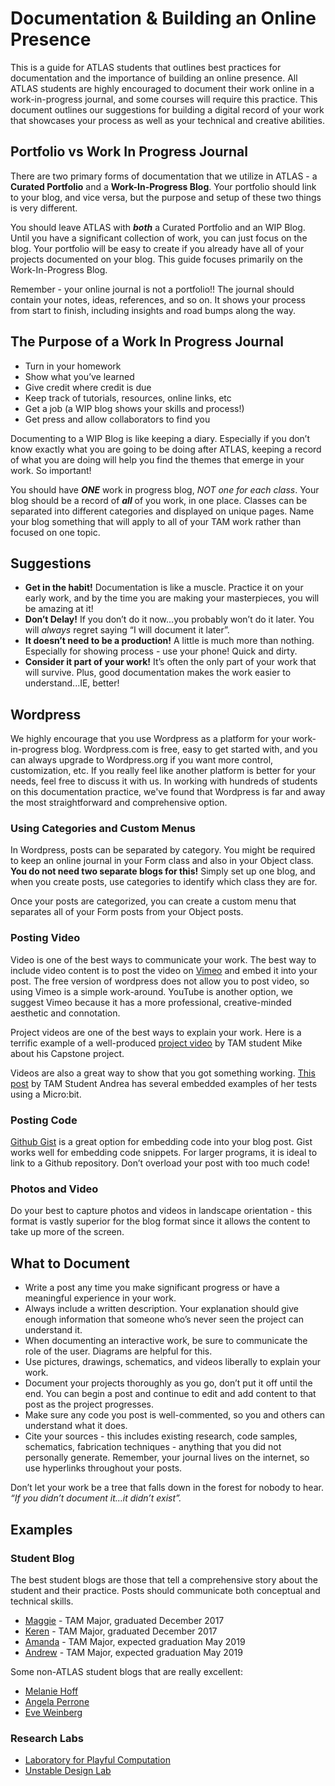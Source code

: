 # Documentation & Building an Online Presence

This is a guide for ATLAS students that outlines best practices for documentation and the importance of building an online presence. All ATLAS students are highly encouraged to document their work online in a work-in-progress journal, and some courses will require this practice. This document outlines our suggestions for building a digital record of your work that showcases your process as well as your technical and creative abilities.


## Portfolio vs Work In Progress Journal

There are two primary forms of documentation that we utilize in ATLAS - a **Curated Portfolio** and a **Work-In-Progress Blog**. Your portfolio should link to your blog, and vice versa, but the purpose and setup of these two things is very different. 

You should leave ATLAS with ***both*** a Curated Portfolio and an WIP Blog. Until you have a significant collection of work, you can just focus on the blog. Your portfolio will be easy to create if you already have all of your projects documented on your blog. This guide focuses primarily on the Work-In-Progress Blog. 

Remember - your online journal is not a portfolio!! The journal should contain your notes, ideas, references, and so on. It shows your process from start to finish, including insights and road bumps along the way. 


## The Purpose of a Work In Progress Journal 
+ Turn in your homework
+ Show what you’ve learned
+ Give credit where credit is due
+ Keep track of tutorials, resources, online links, etc
+ Get a job (a WIP blog shows your skills and process!)
+ Get press and allow collaborators to find you

Documenting to a WIP Blog is like keeping a diary. Especially if you don’t know exactly what you are going to be doing after ATLAS, keeping a record of what you are doing will help you find the themes that emerge in your work. So important!

You should have ***ONE*** work in progress blog, *NOT one for each class*. Your blog should be a record of ***all*** of you work, in one place. Classes can be separated into different categories and displayed on unique pages. Name your blog something that will apply to all of your TAM work rather than focused on one topic. 


## Suggestions
+ **Get in the habit!** Documentation is like a muscle. Practice it on your early work, and by the time you are making your masterpieces, you will be amazing at it!
+ **Don’t Delay!** If you don’t do it now...you probably won’t do it later. You will *always* regret saying “I will document it later”.
+ **It doesn’t need to be a production!** A little is much more than nothing. Especially for showing process - use your phone! Quick and dirty. 
+ **Consider it part of your work!** It’s often the only part of your work that will survive. Plus, good documentation makes the work easier to understand...IE, better!

## Wordpress
We highly encourage that you use Wordpress as a platform for your work-in-progress blog. Wordpress.com is free, easy to get started with, and you can always upgrade to Wordpress.org if you want more control, customization, etc. If you really feel like another platform is better for your needs, feel free to discuss it with us. In working with hundreds of students on this documentation practice, we've found that Wordpress is far and away the most straightforward and comprehensive option.

### Using Categories and Custom Menus
In Wordpress, posts can be separated by category. You might be required to keep an online journal in your Form class and also in your Object class. **You do not need two separate blogs for this!** Simply set up one blog, and when you create posts, use categories to identify which class they are for. 

Once your posts are categorized, you can create a custom menu that separates all of your Form posts from your Object posts. 

### Posting Video
Video is one of the best ways to communicate your work. The best way to include video content is to post the video on [Vimeo](https://vimeo.com/) and embed it into your post. The free version of wordpress does not allow you to post video, so using Vimeo is a simple work-around. YouTube is another option, we suggest Vimeo because it has a more professional, creative-minded aesthetic and connotation. 

Project videos are one of the best ways to explain your work. Here is a terrific example of a well-produced [project video](https://vimeo.com/248241674) by TAM student Mike about his Capstone project. 

Videos are also a great way to show that you got something working. [This post](https://andreacreativetech.wordpress.com/2018/04/16/prototype-2-exploring-microbit/) by TAM Student Andrea has several embedded examples of her tests using a Micro:bit. 

### Posting Code
[Github Gist](https://gist.github.com/) is a great option for embedding code into your blog post. Gist works well for embedding code snippets. For larger programs, it is ideal to link to a Github repository. Don’t overload your post with too much code!

### Photos and Video
Do your best to capture photos and videos in landscape orientation - this format is vastly superior for the blog format since it allows the content to take up more of the screen. 


## What to Document
+ Write a post any time you make significant progress or have a meaningful experience in your work. 
+ Always include a written description. Your explanation should give enough information that someone who’s never seen the project can understand it. 
+ When documenting an interactive work, be sure to communicate the role of the user. Diagrams are helpful for this. 
+ Use pictures, drawings, schematics, and videos liberally to explain your work.
+ Document your projects thoroughly as you go, don’t put it off until the end. You can begin a post and continue to edit and add content to that post as the project progresses.
+ Make sure any code you post is well-commented, so you and others can understand what it does. 
+ Cite your sources - this includes existing research, code samples, schematics, fabrication techniques - anything that you did not personally generate. Remember, your journal lives on the internet, so use hyperlinks throughout your posts. 


Don’t let your work be a tree that falls down in the forest for nobody to hear. *“If you didn’t document it...it didn’t exist”.*

## Examples 

### Student Blog 
The best student blogs are those that tell a comprehensive story about the student and their practice. Posts should communicate both conceptual and technical skills. 

+ [Maggie](https://littleformulations.wordpress.com/category/object/page/2/) - TAM Major, graduated December 2017
+ [Keren](https://kerenmegorycohen.wordpress.com/category/object/) - TAM Major, graduated December 2017
+ [Amanda](https://www.pinkthunderdesign.com/blog/) - TAM Major, expected graduation May 2019
+ [Andrew](https://andrewshepherdsite.wordpress.com/) - TAM Major, expected graduation May 2019

Some non-ATLAS student blogs that are really excellent:
+ [Melanie Hoff](http://www.artdelicorp.com/)
+ [Angela Perrone](http://happy-chaos.com/)
+ [Eve Weinberg](http://itpblog.evejweinberg.com/)

### Research Labs
+ [Laboratory for Playful Computation](https://www.playfulcomputation.group/blog)
+ [Unstable Design Lab](http://unstable.design/blog/)

